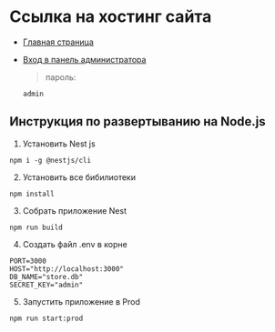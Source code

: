 # Ссылка на хостинг сайта
-  [Главная страница](http://217.25.92.196:3000)
-  [Вход в панель администратора](http://217.25.92.196:3000/admin/login)

   > пароль: 
    ```
    admin
    ```

## Инструкция по развертыванию на Node.js

1. Установить Nest js

```
npm i -g @nestjs/cli
```

2. Установить все бибилиотеки

```
npm install
```

3. Собрать приложение Nest

```
npm run build
```

4.  Создать файл .env в корне

```
PORT=3000
HOST="http://localhost:3000"
DB_NAME="store.db"
SECRET_KEY="admin"
```

5. Запустить приложение в Prod

```
npm run start:prod
```